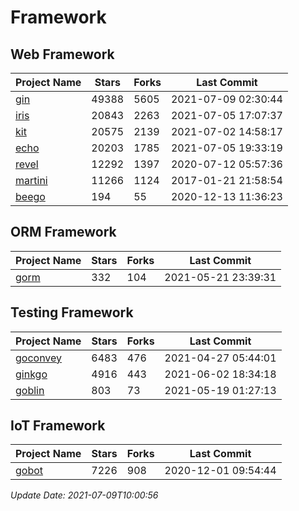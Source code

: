 # Framework

## Web Framework
| Project Name | Stars | Forks | Last Commit |
| ------------ | ----- | ----- | ----------- |
| [gin](https://github.com/gin-gonic/gin) | 49388 | 5605 | 2021-07-09 02:30:44 |
| [iris](https://github.com/kataras/iris) | 20843 | 2263 | 2021-07-05 17:07:37 |
| [kit](https://github.com/go-kit/kit) | 20575 | 2139 | 2021-07-02 14:58:17 |
| [echo](https://github.com/labstack/echo) | 20203 | 1785 | 2021-07-05 19:33:19 |
| [revel](https://github.com/revel/revel) | 12292 | 1397 | 2020-07-12 05:57:36 |
| [martini](https://github.com/go-martini/martini) | 11266 | 1124 | 2017-01-21 21:58:54 |
| [beego](https://github.com/astaxie/beego) | 194 | 55 | 2020-12-13 11:36:23 |

## ORM Framework
| Project Name | Stars | Forks | Last Commit |
| ------------ | ----- | ----- | ----------- |
| [gorm](https://github.com/jinzhu/gorm) | 332 | 104 | 2021-05-21 23:39:31 |

## Testing Framework
| Project Name | Stars | Forks | Last Commit |
| ------------ | ----- | ----- | ----------- |
| [goconvey](https://github.com/smartystreets/goconvey) | 6483 | 476 | 2021-04-27 05:44:01 |
| [ginkgo](https://github.com/onsi/ginkgo) | 4916 | 443 | 2021-06-02 18:34:18 |
| [goblin](https://github.com/franela/goblin) | 803 | 73 | 2021-05-19 01:27:13 |

## IoT Framework
| Project Name | Stars | Forks | Last Commit |
| ------------ | ----- | ----- | ----------- |
| [gobot](https://github.com/hybridgroup/gobot) | 7226 | 908 | 2020-12-01 09:54:44 |

*Update Date: 2021-07-09T10:00:56*